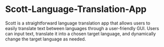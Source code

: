 # Scott-Language-Translation-App
Scott is a straightforward language translation app that allows users to easily translate text between languages through a user-friendly GUI. Users can input text, translate it into a chosen target language, and dynamically change the target language as needed.

